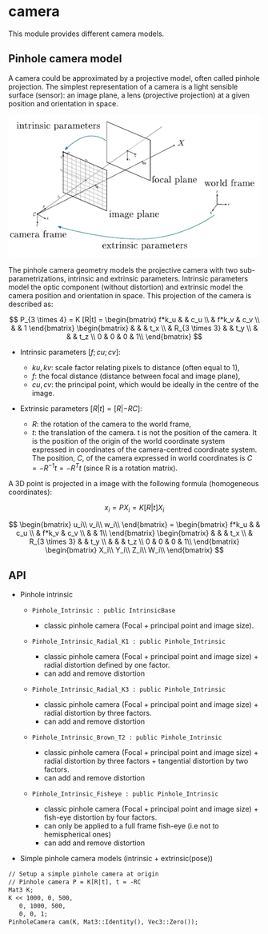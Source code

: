 # camera

This module provides different camera models.


## Pinhole camera model

A camera could be approximated by a projective model, often called pinhole projection.
The simplest representation of a camera is a light sensible surface (sensor): an image plane, a lens
(projective projection) at a given position and orientation in space.

![The pinhole camera model. An oriented central projective camera.](../../../docs/img/pinholeCamera.png)

The pinhole camera geometry models the projective camera with two sub-parametrizations,
intrinsic and extrinsic parameters.
Intrinsic parameters model the optic component (without distortion) and extrinsic model the camera position and orientation in space.
This projection of the camera is described as:

$$
P_{3 \times 4} = K [R|t] = 
\begin{bmatrix}
f*k_u &  & c_u \\
& f*k_v & c_v \\
&  & 1
\end{bmatrix}
\begin{bmatrix}
&  &  & t_x \\
& R_{3 \times 3} &  & t_y \\
&  &  & t_z \\
0 & 0 & 0 & 1\\
\end{bmatrix}
$$

- Intrinsic parameters $[f; cu; cv]$:

  * $ku, kv$: scale factor relating pixels to distance (often equal to 1),
  * $f$: the focal distance (distance between focal and image plane),
  * $cu, cv$: the principal point, which would be ideally in the centre of the image.

- Extrinsic parameters $[R|t] = [R| - RC]$:

  * $R$: the rotation of the camera to the world frame,
  * $t$: the translation of the camera. t is not the position of the camera. It is the position of the origin of the world coordinate system expressed in coordinates of the camera-centred coordinate system. The position, $C$, of the camera expressed in world coordinates is $C=-R^{-1} t = -R^T t$ (since R is a rotation matrix).

A 3D point is projected in a image with the following formula (homogeneous coordinates):

$$ x_i = PX_i = K[R|t]X_i $$

$$
\begin{bmatrix}
u_i\\
v_i\\
w_i\\
\end{bmatrix} =
\begin{bmatrix}
f*k_u &  & c_u \\
& f*k_v & c_v \\
&  & 1\\
\end{bmatrix}
\begin{bmatrix}
&  &  & t_x \\
& R_{3 \times 3} &  & t_y \\
&  &  & t_z \\
0 & 0 & 0 & 1\\
\end{bmatrix}
\begin{bmatrix}
X_i\\
Y_i\\
Z_i\\
W_i\\
\end{bmatrix}
$$


## API

* Pinhole intrinsic

  * `Pinhole_Intrinsic : public IntrinsicBase` 

    * classic pinhole camera (Focal + principal point and image size).

  * `Pinhole_Intrinsic_Radial_K1 : public Pinhole_Intrinsic`

    * classic pinhole camera (Focal + principal point and image size) + radial distortion defined by one factor.
    * can add and remove distortion

  * `Pinhole_Intrinsic_Radial_K3 : public Pinhole_Intrinsic`

    * classic pinhole camera (Focal + principal point and image size) + radial distortion by three factors.
    * can add and remove distortion

  * `Pinhole_Intrinsic_Brown_T2 : public Pinhole_Intrinsic`

    * classic pinhole camera (Focal + principal point and image size) + radial distortion by three factors + tangential distortion by two factors.
    * can add and remove distortion

  * `Pinhole_Intrinsic_Fisheye : public Pinhole_Intrinsic`

    * classic pinhole camera (Focal + principal point and image size) + fish-eye distortion by four factors.
    * can only be applied to a full frame fish-eye (i.e not to hemispherical ones)
    * can add and remove distortion


* Simple pinhole camera models (intrinsic + extrinsic(pose))

```
// Setup a simple pinhole camera at origin
// Pinhole camera P = K[R|t], t = -RC
Mat3 K;
K << 1000, 0, 500,
   0, 1000, 500,
   0, 0, 1;
PinholeCamera cam(K, Mat3::Identity(), Vec3::Zero());
```
